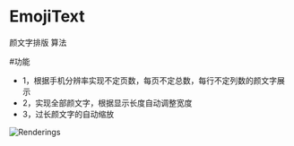 # EmojiText
颜文字排版 算法

#功能
* 1，根据手机分辨率实现不定页数，每页不定总数，每行不定列数的颜文字展示
* 2，实现全部颜文字，根据显示长度自动调整宽度
* 3，过长颜文字的自动缩放

![Renderings](https://github.com/songhanghang/FaceFont/blob/master/screen/A0001LRX22Gsonghang10292015231926.gif)
